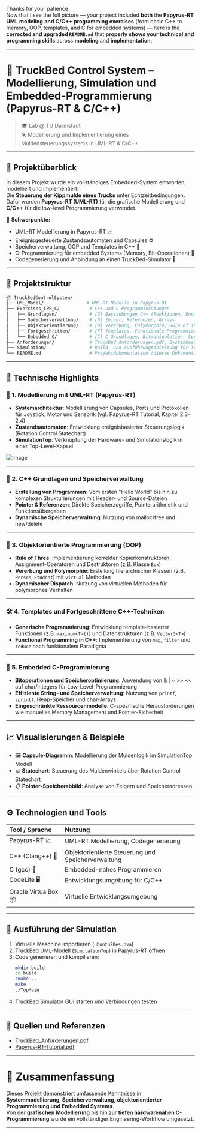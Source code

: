 Thanks for your patience.  
Now that I see the full picture — your project included **both** the **Papyrus-RT UML modeling** **and** **C/C++ programming exercises** (from basic C++ to memory, OOP, templates, and C for embedded systems) — here is the **corrected and upgraded `README.md`** that **properly shows your technical and programming skills** across **modeling** and **implementation**:

---

# 🚛 TruckBed Control System – Modellierung, Simulation und Embedded-Programmierung (Papyrus-RT & C/C++)

> 🎓 Lab @ TU Darmstadt  
> 🛠️ Modellierung und Implementierung eines Muldensteuerungssystems in UML-RT & C/C++

---

## 🚀 Projektüberblick

In diesem Projekt wurde ein vollständiges Embedded-System entworfen, modelliert und implementiert:  
Die **Steuerung der Kippmulde eines Trucks** unter Echtzeitbedingungen.  
Dafür wurden **Papyrus-RT (UML-RT)** für die grafische Modellierung und **C/C++** für die low-level Programmierung verwendet.

🔑 **Schwerpunkte:**
- UML-RT Modellierung in Papyrus-RT 📈
- Ereignisgesteuerte Zustandsautomaten und Capsules ⚙️
- Speicherverwaltung, OOP und Templates in C++ 🔧
- C-Programmierung für embedded Systems (Memory, Bit-Operationen) 🧩
- Codegenerierung und Anbindung an einen TruckBed-Simulator 🚛

---

## 📂 Projektstruktur

```bash
📦 TruckBedControlSystem/
├── UML_Model/                # UML-RT Modelle in Papyrus-RT
├── Exercises_CPP_C/           # C++ und C Programmierübungen
│   ├── Grundlagen/            # [G] Basisübungen C++ (Funktionen, Enums)
│   ├── Speicherverwaltung/    # [S] Zeiger, Referenzen, Arrays
│   ├── Objektorientierung/    # [O] Vererbung, Polymorphie, Rule of Three
│   ├── Fortgeschritten/       # [F] Templates, Funktionale Programmierung
│   └── Embedded_C/            # [C] C Grundlagen, Bitmanipulation, Speicherverwaltung
├── Anforderungen/             # TruckBed_Anforderungen.pdf, Systembeschreibung
├── Simulation/                # Build- und Ausführungsanleitung für TruckBed-Simulator
└── README.md                  # Projektdokumentation (dieses Dokument)
```

---

## 🧠 Technische Highlights

### 📌 1. Modellierung mit UML-RT (Papyrus-RT)

- **Systemarchitektur**: Modellierung von Capsules, Ports und Protokollen für Joystick, Motor und Sensorik (vgl. Papyrus-RT Tutorial, Kapitel 2.3–2.4)
- **Zustandsautomaten**: Entwicklung ereignisbasierter Steuerungslogik (Rotation Control Statechart)
- **SimulationTop**: Verknüpfung der Hardware- und Simulationslogik in einer Top-Level-Kapsel

![image](https://github.com/user-attachments/assets/894552aa-521a-4ae9-a6b3-ad46f56f00b4)

---

### 🧩 2. C++ Grundlagen und Speicherverwaltung

- **Erstellung von Programmen**: Vom ersten "Hello World" bis hin zu komplexen Strukturierungen mit Header- und Source-Dateien
- **Pointer & Referenzen**: Direkte Speicherzugriffe, Pointerarithmetik und Funktionsübergaben
- **Dynamische Speicherverwaltung**: Nutzung von malloc/free und new/delete

---

### 🧩 3. Objektorientierte Programmierung (OOP)

- **Rule of Three**: Implementierung korrekter Kopierkonstruktoren, Assignment-Operatoren und Destruktoren (z.B. Klasse `Box`)
- **Vererbung und Polymorphie**: Erstellung hierarchischer Klassen (z.B. `Person`, `Student`) mit `virtual` Methoden
- **Dynamischer Dispatch**: Nutzung von virtuellen Methoden für polymorphes Verhalten

---

### 🛠️ 4. Templates und Fortgeschrittene C++-Techniken

- **Generische Programmierung**: Entwicklung template-basierter Funktionen (z.B. `maximum<T>()`) und Datenstrukturen (z.B. `Vector3<T>`)
- **Functional Programming in C++**: Implementierung von `map`, `filter` und `reduce` nach funktionalem Paradigma

---

### 🧩 5. Embedded C-Programmierung

- **Bitoperationen und Speicheroptimierung**: Anwendung von & | ~ >> << auf char/integers für Low-Level-Programmierung
- **Effiziente String- und Speicherverwaltung**: Nutzung von `printf`, `sprintf`, Heap-Speicher und char-Arrays
- **Eingeschränkte Ressourcenmodelle**: C-spezifische Herausforderungen wie manuelles Memory Management und Pointer-Sicherheit

---

## 📈 Visualisierungen & Beispiele

- 🖼️ **Capsule-Diagramm**: Modellierung der Muldenlogik im SimulationTop Modell  
- 📊 **Statechart**: Steuerung des Muldenwinkels über Rotation Control Statechart  
- 📋 **Pointer-Speicherabbild**: Analyse von Zeigern und Speicheradressen

---

## ⚙️ Technologien und Tools

| Tool / Sprache | Nutzung |
|:---------------|:--------|
| Papyrus-RT 📈 | UML-RT Modellierung, Codegenerierung |
| C++ (Clang++) 🐍 | Objektorientierte Steuerung und Speicherverwaltung |
| C (gcc) 🧩 | Embedded-nahes Programmieren |
| CodeLite 🖥️ | Entwicklungsumgebung für C/C++ |
| Oracle VirtualBox 📦 | Virtuelle Entwicklungsumgebung |

---

## 🏁 Ausführung der Simulation

1. Virtuelle Maschine importieren (`ubuntu20es.ova`)  
2. TruckBed UML-Modell (`SimulationTop`) in Papyrus-RT öffnen  
3. Code generieren und kompilieren:
   ```bash
   mkdir build
   cd build
   cmake ..
   make
   ./TopMain
   ```
4. TruckBed Simulator GUI starten und Verbindungen testen

---

## 📄 Quellen und Referenzen

- [TruckBed_Anforderungen.pdf](./Anforderungen/TruckBed_Anforderungen.pdf)  
- [Papyrus-RT-Tutorial.pdf](./Papyrus-RT-Tutorial.pdf)  

---

# 🎯 Zusammenfassung

Dieses Projekt demonstriert umfassende Kenntnisse in  
**Systemmodellierung, Speicherverwaltung, objektorientierter Programmierung und Embedded Systems**.  
Von der **grafischen Modellierung** bis hin zur **tiefen hardwarenahen C-Programmierung** wurde ein vollständiger Engineering-Workflow umgesetzt.

---
